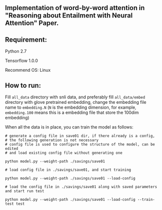 ## Implementation of word-by-word attention in "Reasoning about Entailment with Neural Attention" Paper.

## Requirement:

Python 2.7

Tensorflow 1.0.0 

Recommend OS: Linux


## How to run:

Fill `all_data` directory with snli data, and preferably fill `all_data/embed` directory with glove pretrained embedding, change the embedding file name to `embedding.N` (`N` is the embedding dimension, for example, `embedding.100` means this is a embedding file that store the 100dim embedding)

When all the data is in place, you can train the model as follows:
        
	# generate a config file in save01 dir, if there already is a config, 
	# the following generation is not necessary
	# config file is used to configure the structure of the model, can be edited
	# and load existing config file without generating one
	
	python model.py --weight-path ./savings/save01 
	
	# load config file in ./savings/save01, and start training
	
	python model.py --weight-path ./savings/save01 --load-config
	
	# load the config file in ./savings/save01 along with saved parameters and start run test
	
	python model.py --weight-path ./savings/save01 --load-config --train-test test

